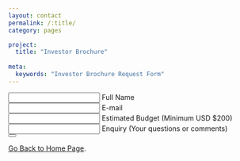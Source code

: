 ```yaml
---
layout: contact
permalink: /:title/
category: pages

project:
  title: "Investor Brochure"
  
meta:
  keywords: "Investor Brochure Request Form"
---
```

 
<div class="container">
<div class="row">
<section class="get-in-touch">
  
<form class="contact-form row" method="POST" action="https://formspree.io/support@openwolf.com">

 <div class="form-field col x-50">
         <input id="name" class="input-text js-input" type="text" name="name" required>
         <label class="label" for="name">Full Name</label>
 </div>
<div class="form-field col x-50">
         <input id="email" class="input-text js-input" type="email" name="email" required>
         <label class="label" for="email">E-mail</label>
</div>
<div class="form-field col x-100">
      <input id="budget" class="input-text js-input" type="text" name="budget" required>
         <label class="label" for="Budget">Estimated Budget (Minimum USD $200)</label>
</div>
<div class="form-field col x-100">
         <input id="message" class="input-text js-input" type="text" name="message" required>
         <label class="label" for="message">Enquiry (Your questions or comments)</label>
</div>
<div class="form-field col x-100 align-center">
         <button class="submit-btn" type="submit" value="Submit">
</div>
</form>
</section>
<p class="note">
<a class="link" href="https://openwolf.com">Go Back to Home Page</a>.
</p>
</div>
</div>
